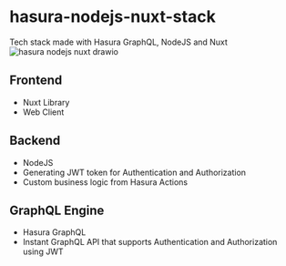 # hasura-nodejs-nuxt-stack
Tech stack made with Hasura GraphQL, NodeJS and Nuxt
![hasura nodejs nuxt drawio](https://user-images.githubusercontent.com/30696403/167251871-21083b6d-2e87-44a2-9a0d-a6e5b39a3929.png)

## Frontend

- Nuxt Library
- Web Client

## Backend

- NodeJS
- Generating JWT token for Authentication and Authorization
- Custom business logic from Hasura Actions

## GraphQL Engine

- Hasura GraphQL
- Instant GraphQL API that supports Authentication and Authorization using JWT 
